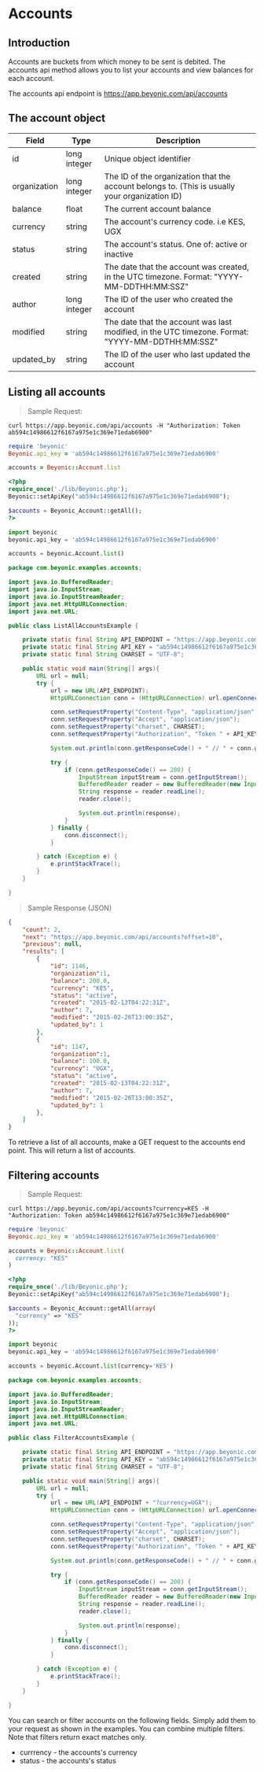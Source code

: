 # Accounts

## Introduction

Accounts are buckets from which money to be sent is debited. The accounts api method allows you to list your accounts and view balances for each account.

The accounts api endpoint is https://app.beyonic.com/api/accounts

## The account object

Field | Type | Description
----- | -----| ----
id | long integer | Unique object identifier
organization | long integer | The ID of the organization that the account belongs to. (This is usually your organization ID)
balance | float | The current account balance
currency | string | The account's currency code. i.e KES, UGX
status | string | The account's status. One of: active or inactive
created | string | The date that the account was created, in the UTC timezone. Format: "YYYY-MM-DDTHH:MM:SSZ"
author | long integer | The ID of the user who created the account
modified | string | The date that the account was last modified, in the UTC timezone. Format: "YYYY-MM-DDTHH:MM:SSZ"
updated_by | string | The ID of the user who last updated the account

## Listing all accounts

> Sample Request:

```shell
curl https://app.beyonic.com/api/accounts -H "Authorization: Token ab594c14986612f6167a975e1c369e71edab6900"
```

```ruby
require 'beyonic'
Beyonic.api_key = 'ab594c14986612f6167a975e1c369e71edab6900'

accounts = Beyonic::Account.list
```

```php
<?php
require_once('./lib/Beyonic.php');
Beyonic::setApiKey("ab594c14986612f6167a975e1c369e71edab6900");

$accounts = Beyonic_Account::getAll();
?>
```

```python
import beyonic
beyonic.api_key = 'ab594c14986612f6167a975e1c369e71edab6900'

accounts = beyonic.Account.list()

```

```java
package com.beyonic.examples.accounts;

import java.io.BufferedReader;
import java.io.InputStream;
import java.io.InputStreamReader;
import java.net.HttpURLConnection;
import java.net.URL;

public class ListAllAccountsExample {

    private static final String API_ENDPOINT = "https://app.beyonic.com/api/accounts";
    private static final String API_KEY = "ab594c14986612f6167a975e1c369e71edab6900";
    private static final String CHARSET = "UTF-8";

    public static void main(String[] args){
        URL url = null;
        try {
            url = new URL(API_ENDPOINT);
            HttpURLConnection conn = (HttpURLConnection) url.openConnection();

            conn.setRequestProperty("Content-Type", "application/json");
            conn.setRequestProperty("Accept", "application/json");
            conn.setRequestProperty("charset", CHARSET);
            conn.setRequestProperty("Authorization", "Token " + API_KEY);

            System.out.println(conn.getResponseCode() + " // " + conn.getResponseMessage());

            try {
                if (conn.getResponseCode() == 200) {
                    InputStream inputStream = conn.getInputStream();
                    BufferedReader reader = new BufferedReader(new InputStreamReader(inputStream));
                    String response = reader.readLine();
                    reader.close();

                    System.out.println(response);
                }
            } finally {
                conn.disconnect();
            }

        } catch (Exception e) {
            e.printStackTrace();
        }
    }

}
```

> Sample Response (JSON)

```json
{
    "count": 2,
    "next": "https://app.beyonic.com/api/accounts?offset=10",
    "previous": null,
    "results": [
        {
            "id": 1146,
            "organization":1,
            "balance": 200.0,
            "currency": "KES",
            "status": "active",
            "created": "2015-02-13T04:22:31Z",
            "author": 7,
            "modified": "2015-02-26T13:00:35Z",
            "updated_by": 1
        },
        {
            "id": 1147,
            "organization":1,
            "balance": 100.0,
            "currency": "UGX",
            "status": "active",
            "created": "2015-02-13T04:22:31Z",
            "author": 7,
            "modified": "2015-02-26T13:00:35Z",
            "updated_by": 1
        },
    ]
}
```

To retrieve a list of all accounts, make a GET request to the accounts end point. This will return a list of accounts.

## Filtering accounts

> Sample Request:

```shell
curl https://app.beyonic.com/api/accounts?currency=KES -H "Authorization: Token ab594c14986612f6167a975e1c369e71edab6900"
```

```ruby
require 'beyonic'
Beyonic.api_key = 'ab594c14986612f6167a975e1c369e71edab6900'

accounts = Beyonic::Account.list(
  currency: "KES"
)
```

```php
<?php
require_once('./lib/Beyonic.php');
Beyonic::setApiKey("ab594c14986612f6167a975e1c369e71edab6900");

$accounts = Beyonic_Account::getAll(array(
  "currency" => "KES"
));
?>
```

```python
import beyonic
beyonic.api_key = 'ab594c14986612f6167a975e1c369e71edab6900'

accounts = beyonic.Account.list(currency='KES')

```

```java
package com.beyonic.examples.accounts;

import java.io.BufferedReader;
import java.io.InputStream;
import java.io.InputStreamReader;
import java.net.HttpURLConnection;
import java.net.URL;

public class FilterAccountsExample {

    private static final String API_ENDPOINT = "https://app.beyonic.com/api/accounts";
    private static final String API_KEY = "ab594c14986612f6167a975e1c369e71edab6900";
    private static final String CHARSET = "UTF-8";

    public static void main(String[] args){
        URL url = null;
        try {
            url = new URL(API_ENDPOINT + "?currency=UGX");
            HttpURLConnection conn = (HttpURLConnection) url.openConnection();

            conn.setRequestProperty("Content-Type", "application/json");
            conn.setRequestProperty("Accept", "application/json");
            conn.setRequestProperty("charset", CHARSET);
            conn.setRequestProperty("Authorization", "Token " + API_KEY);

            System.out.println(conn.getResponseCode() + " // " + conn.getResponseMessage());

            try {
                if (conn.getResponseCode() == 200) {
                    InputStream inputStream = conn.getInputStream();
                    BufferedReader reader = new BufferedReader(new InputStreamReader(inputStream));
                    String response = reader.readLine();
                    reader.close();

                    System.out.println(response);
                }
            } finally {
                conn.disconnect();
            }

        } catch (Exception e) {
            e.printStackTrace();
        }
    }

}
```

You can search or filter accounts on the following fields. Simply add them to your request as shown in the examples. You can combine multiple filters. Note that filters return exact matches only.

* currrency - the accounts's currency
* status - the accounts's status
